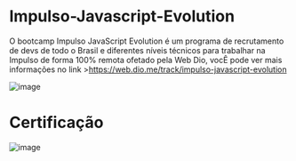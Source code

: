 # Impulso-Javascript-Evolution
O bootcamp Impulso JavaScript Evolution é um programa de recrutamento de devs de todo o Brasil e diferentes níveis técnicos para trabalhar na Impulso de forma 100% remota ofetado pela Web Dio, vocÊ pode ver mais informações no link >https://web.dio.me/track/impulso-javascript-evolution  

![image](https://user-images.githubusercontent.com/76081229/175115099-2a9d1690-59c1-49ee-8748-6ef6f722ce61.png)


# Certificação 

![image](https://user-images.githubusercontent.com/76081229/175286401-f42f0c98-2bc0-4436-a8de-d3bad27ec4ed.png)
